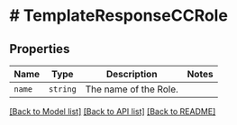 # # TemplateResponseCCRole



## Properties

Name | Type | Description | Notes
------------ | ------------- | ------------- | -------------
| `name` | ```string``` |  The name of the Role.  |  |

[[Back to Model list]](../../README.md#models) [[Back to API list]](../../README.md#endpoints) [[Back to README]](../../README.md)
